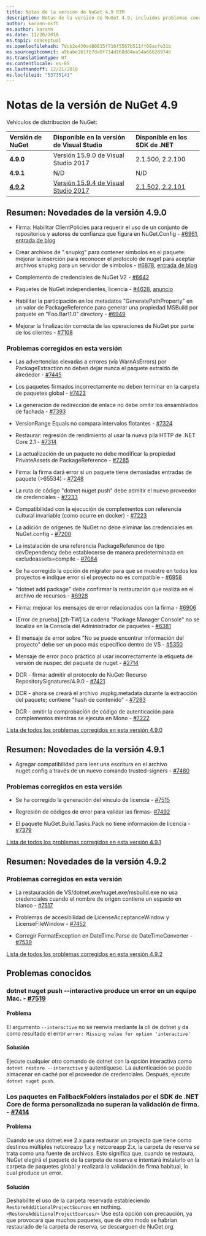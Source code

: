 ```yaml
---
title: Notas de la versión de NuGet 4.9 RTM
description: Notas de la versión de NuGet 4.9, incluidos problemas conocidos, correcciones de errores, nuevas características y DCR.
author: karann-msft
ms.author: karann
ms.date: 11/20/2018
ms.topic: conceptual
ms.openlocfilehash: 7dcb2e430ad80815f716f5567b511ff08acfe31b
ms.sourcegitcommit: a9babe261f67da0f714d168d04ea54a66628974b
ms.translationtype: HT
ms.contentlocale: es-ES
ms.lasthandoff: 12/21/2018
ms.locfileid: "53735141"
---
```

# <a name="nuget-49-release-notes"></a>Notas de la versión de NuGet 4.9

Vehículos de distribución de NuGet:

| Versión de NuGet | Disponible en la versión de Visual Studio| Disponible en los SDK de .NET|
|:---|:---|:---|
| **4.9.0** | Versión 15.9.0 de Visual Studio 2017 | 2.1.500, 2.2.100 |
| **4.9.1** | N/D | N/D |
| [**4.9.2**](https://nuget.org/downloads) |[Versión 15.9.4 de Visual Studio 2017](https://visualstudio.microsoft.com/downloads/) | [2.1.502, 2.2.101](https://www.microsoft.com/net/download/visual-studio-sdks) |

## <a name="summary-whats-new-in-490"></a>Resumen: Novedades de la versión 4.9.0

* Firma: Habilitar ClientPolicies para requerir el uso de un conjunto de repositorios y autores de confianza que figura en NuGet.Config - [#6961](https://github.com/NuGet/Home/issues/6961), [entrada de blog](https://blog.nuget.org/20181205/Lock-down-your-dependencies-using-configurable-trust-policies.html)

* Crear archivos de ".snupkg" para contener símbolos en el paquete: mejorar la inserción para reconocer el protocolo de nuget para aceptar archivos snupkg para un servidor de símbolos - [#6878](https://github.com/NuGet/Home/issues/6878), [entrada de blog](https://blog.nuget.org/20181116/Improved-debugging-experience-with-the-NuGet-org-symbol-server-and-snupkg.html)

* Complemento de credenciales de NuGet V2 - [#6642](https://github.com/NuGet/Home/issues/6642)

* Paquetes de NuGet independientes, licencia - [#4628](https://github.com/NuGet/Home/issues/4628), [anuncio](https://github.com/NuGet/Announcements/issues/32)

* Habilitar la participación en los metadatos "GeneratePathProperty" en un valor de PackageReference para generar una propiedad MSBuild por paquete en "Foo.Bar\1.0\" directory - [#6949](https://github.com/NuGet/Home/issues/6949)

* Mejorar la finalización correcta de las operaciones de NuGet por parte de los clientes - [#7108](https://github.com/NuGet/Home/issues/7108)

### <a name="issues-fixed-in-this-release"></a>Problemas corregidos en esta versión

* Las advertencias elevadas a errores (vía WarnAsErrors) por PackageExtraction no deben dejar nunca el paquete extraído de alrededor - [#7445](https://github.com/NuGet/Home/issues/7445)

* Los paquetes firmados incorrectamente no deben terminar en la carpeta de paquetes global - [#7423](https://github.com/NuGet/Home/issues/7423)

* La generación de redirección de enlace no debe omitir los ensamblados de fachada - [#7393](https://github.com/NuGet/Home/issues/7393)

* VersionRange Equals no compara intervalos flotantes - [#7324](https://github.com/NuGet/Home/issues/7324)

* Restaurar: regresión de rendimiento al usar la nueva pila HTTP de .NET Core 2.1 - [#7314](https://github.com/NuGet/Home/issues/7314)

* La actualización de un paquete no debe modificar la propiedad PrivateAssets de PackageReference - [#7285](https://github.com/NuGet/Home/issues/7285)

* Firma: la firma dará error si un paquete tiene demasiadas entradas de paquete (>65534) - [#7248](https://github.com/NuGet/Home/issues/7248)

* La ruta de código "dotnet nuget push" debe admitir el nuevo proveedor de credenciales - [#7233](https://github.com/NuGet/Home/issues/7233)

* Compatibilidad con la ejecución de complementos con referencia cultural invariable (como ocurre en docker) - [#7223](https://github.com/NuGet/Home/issues/7223)

* La adición de orígenes de NuGet no debe eliminar las credenciales en NuGet.config - [#7200](https://github.com/NuGet/Home/issues/7200)

* La instalación de una referencia PackageReference de tipo devDependency debe establecerse de manera predeterminada en excludeassets=compile - [#7084](https://github.com/NuGet/Home/issues/7084)

* Se ha corregido la opción de migrator para que se muestre en todos los proyectos e indique error si el proyecto no es compatible - [#6958](https://github.com/NuGet/Home/issues/6958)

* "dotnet add package" debe confirmar la restauración que realiza en el archivo de recursos - [#6928](https://github.com/NuGet/Home/issues/6928)

* Firma: mejorar los mensajes de error relacionados con la firma - [#6906](https://github.com/NuGet/Home/issues/6906)

* [Error de prueba] [zh-TW] La cadena "Package Manager Console" no se localiza en la Consola del Administrador de paquetes - [#6381](https://github.com/NuGet/Home/issues/6381)

* El mensaje de error sobre "No se puede encontrar información del proyecto" debe ser un poco más específico dentro de VS - [#5350](https://github.com/NuGet/Home/issues/5350)

* Mensaje de error poco práctico al usar incorrectamente la etiqueta de versión de nuspec del paquete de nuget - [#2714](https://github.com/NuGet/Home/issues/2714)

* DCR - firma: admitir el protocolo de NuGet: Recurso RepositorySignatures/4.9.0 - [#7421](https://github.com/NuGet/Home/issues/7421)

* DCR - ahora se creará el archivo .nupkg.metadata durante la extracción del paquete; contiene "hash de contenido" - [#7283](https://github.com/NuGet/Home/issues/7283)

* DCR - omitir la comprobación de código de autenticación para complementos mientras se ejecuta en Mono - [#7222](https://github.com/NuGet/Home/issues/7222)

[Lista de todos los problemas corregidos en esta versión 4.9.0](https://github.com/NuGet/Home/issues?q=is%3Aissue+is%3Aclosed+milestone%3A%224.9") <br>

## <a name="summary-whats-new-in-491"></a>Resumen: Novedades de la versión 4.9.1

* Agregar compatibilidad para leer una escritura en el archivo nuget.config a través de un nuevo comando trusted-signers - [#7480](https://github.com/NuGet/Home/issues/7480)

### <a name="issues-fixed-in-this-release"></a>Problemas corregidos en esta versión

* Se ha corregido la generación del vínculo de licencia - [#7515](https://github.com/NuGet/Home/issues/7515)

* Regresión de códigos de error para validar las firmas- [#7492](https://github.com/NuGet/Home/issues/7492)

* El paquete NuGet.Build.Tasks.Pack no tiene información de licencia - [#7379](https://github.com/NuGet/Home/issues/7379)

[Lista de todos los problemas corregidos en esta versión 4.9.1](https://github.com/NuGet/Home/issues?q=is%3Aissue+is%3Aclosed+milestone%3A%224.9.1")

## <a name="summary-whats-new-in-492"></a>Resumen: Novedades de la versión 4.9.2

### <a name="issues-fixed-in-this-release"></a>Problemas corregidos en esta versión

* La restauración de VS/dotnet.exe/nuget.exe/msbuild.exe no usa credenciales cuando el nombre de origen contiene un espacio en blanco - [#7517](https://github.com/NuGet/Home/issues/7517)

* Problemas de accesibilidad de LicenseAcceptanceWindow y LicenseFileWindow - [#7452](https://github.com/NuGet/Home/issues/7452)

* Corregir FormatException en DateTime.Parse de DateTimeConverter - [#7539](https://github.com/NuGet/Home/issues/7539)

[Lista de todos los problemas corregidos en esta versión 4.9.2](https://github.com/NuGet/Home/issues?q=is%3Aissue+is%3Aclosed+milestone%3A%224.9.2")

## <a name="known-issues"></a>Problemas conocidos

### <a name="dotnet-nuget-push---interactive-gives-an-error-on-mac---7519httpsgithubcomnugethomeissues7519"></a>dotnet nuget push --interactive produce un error en un equipo Mac. - [#7519](https://github.com/NuGet/Home/issues/7519)

#### <a name="issue"></a>Problema
El argumento `--interactive` no se reenvía mediante la cli de dotnet y da como resultado el error `error: Missing value for option 'interactive'`

#### <a name="workaround"></a>Solución
Ejecute cualquier otro comando de dotnet con la opción interactiva como `dotnet restore --interactive` y autentíquese. La autenticación se puede almacenar en caché por el proveedor de credenciales. Después, ejecute `dotnet nuget push`.

### <a name="packages-in-fallbackfolders-installed-by-net-core-sdk-are-custom-installed-and-fail-signature-validation---7414httpsgithubcomnugethomeissues7414"></a>Los paquetes en FallbackFolders instalados por el SDK de .NET Core de forma personalizada no superan la validación de firma. - [#7414](https://github.com/NuGet/Home/issues/7414)

#### <a name="issue"></a>Problema
Cuando se usa dotnet.exe 2.x para restaurar un proyecto que tiene como destinos múltiples netcoreapp 1.x y netcoreapp 2.x, la carpeta de reserva se trata como una fuente de archivos. Esto significa que, cuando se restaura, NuGet elegirá el paquete de la carpeta de reserva e intentará instalarlo en la carpeta de paquetes global y realizará la validación de firma habitual, lo cual produce un error.

#### <a name="workaround"></a>Solución
Deshabilite el uso de la carpeta reservada estableciendo `RestoreAdditionalProjectSources` en nothing. `<RestoreAdditionalProjectSources/>` Use esta opción con precaución, ya que provocará que muchos paquetes, que de otro modo se habrían restaurado de la carpeta de reserva, se descarguen de NuGet.org.
